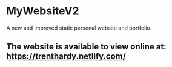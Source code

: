# MyWebsiteV2
A new and improved static personal website and portfolio.

The website is available to view online at:
https://trenthardy.netlify.com/
--------------------------------------------


